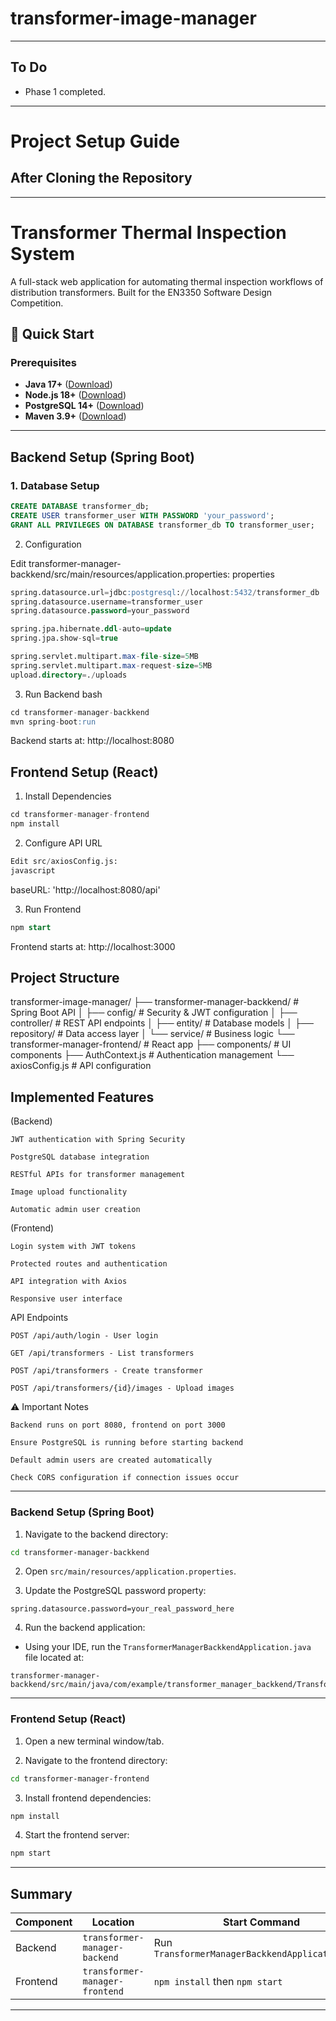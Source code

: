 # transformer-image-manager

---

## To Do

- Phase 1 completed.

---

# Project Setup Guide

## After Cloning the Repository

---
# Transformer Thermal Inspection System

A full-stack web application for automating thermal inspection workflows of distribution transformers. Built for the EN3350 Software Design Competition.

## 🚀 Quick Start

### Prerequisites
- **Java 17+** ([Download](https://adoptium.net/))
- **Node.js 18+** ([Download](https://nodejs.org/))
- **PostgreSQL 14+** ([Download](https://www.postgresql.org/download/))
- **Maven 3.9+** ([Download](https://maven.apache.org/download.cgi))

---

##  Backend Setup (Spring Boot)

### 1. Database Setup
```sql
CREATE DATABASE transformer_db;
CREATE USER transformer_user WITH PASSWORD 'your_password';
GRANT ALL PRIVILEGES ON DATABASE transformer_db TO transformer_user;
```
2. Configuration

Edit transformer-manager-backkend/src/main/resources/application.properties:
properties
```sql
spring.datasource.url=jdbc:postgresql://localhost:5432/transformer_db
spring.datasource.username=transformer_user
spring.datasource.password=your_password

spring.jpa.hibernate.ddl-auto=update
spring.jpa.show-sql=true

spring.servlet.multipart.max-file-size=5MB
spring.servlet.multipart.max-request-size=5MB
upload.directory=./uploads
```
3. Run Backend
bash
```sql
cd transformer-manager-backkend
mvn spring-boot:run
```
Backend starts at: http://localhost:8080

## Frontend Setup (React)
1. Install Dependencies

```sql
cd transformer-manager-frontend
npm install
```

2. Configure API URL
```sql
Edit src/axiosConfig.js:
javascript
```
baseURL: 'http://localhost:8080/api'

3. Run Frontend
```sql
npm start
```
Frontend starts at: http://localhost:3000

## Project Structure


transformer-image-manager/
├── transformer-manager-backkend/    # Spring Boot API
│   ├── config/          # Security & JWT configuration
│   ├── controller/      # REST API endpoints
│   ├── entity/          # Database models
│   ├── repository/      # Data access layer
│   └── service/         # Business logic
└── transformer-manager-frontend/    # React app
    ├── components/      # UI components
    ├── AuthContext.js   # Authentication management
    └── axiosConfig.js   # API configuration

## Implemented Features
(Backend)

    JWT authentication with Spring Security

    PostgreSQL database integration

    RESTful APIs for transformer management

    Image upload functionality

    Automatic admin user creation

(Frontend)

    Login system with JWT tokens

    Protected routes and authentication

    API integration with Axios

    Responsive user interface

 API Endpoints

    POST /api/auth/login - User login

    GET /api/transformers - List transformers

    POST /api/transformers - Create transformer

    POST /api/transformers/{id}/images - Upload images

⚠ Important Notes

    Backend runs on port 8080, frontend on port 3000

    Ensure PostgreSQL is running before starting backend

    Default admin users are created automatically

    Check CORS configuration if connection issues occur



----
### Backend Setup (Spring Boot)

1. Navigate to the backend directory:

```bash
cd transformer-manager-backkend
```

2. Open `src/main/resources/application.properties`.

3. Update the PostgreSQL password property:

```properties
spring.datasource.password=your_real_password_here
```

4. Run the backend application:

- Using your IDE, run the `TransformerManagerBackkendApplication.java` file located at:

```
transformer-manager-backkend/src/main/java/com/example/transformer_manager_backkend/TransformerManagerBackkendApplication.java
```

---

### Frontend Setup (React)

1. Open a new terminal window/tab.

2. Navigate to the frontend directory:

```bash
cd transformer-manager-frontend
```

3. Install frontend dependencies:

```bash
npm install
```

4. Start the frontend server:

```bash
npm start
```

---

## Summary

| Component | Location                       | Start Command                                    |
| --------- | ------------------------------ | ------------------------------------------------ |
| Backend   | `transformer-manager-backend`  | Run `TransformerManagerBackkendApplication.java` |
| Frontend  | `transformer-manager-frontend` | `npm install` then `npm start`                   |

---
